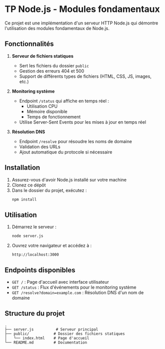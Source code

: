 # TP Node.js - Modules fondamentaux

Ce projet est une implémentation d'un serveur HTTP Node.js qui démontre l'utilisation des modules fondamentaux de Node.js.

## Fonctionnalités

1. **Serveur de fichiers statiques**
   - Sert les fichiers du dossier `public`
   - Gestion des erreurs 404 et 500
   - Support de différents types de fichiers (HTML, CSS, JS, images, etc.)

2. **Monitoring système**
   - Endpoint `/status` qui affiche en temps réel :
     - Utilisation CPU
     - Mémoire disponible
     - Temps de fonctionnement
   - Utilise Server-Sent Events pour les mises à jour en temps réel

3. **Résolution DNS**
   - Endpoint `/resolve` pour résoudre les noms de domaine
   - Validation des URLs
   - Ajout automatique du protocole si nécessaire

## Installation

1. Assurez-vous d'avoir Node.js installé sur votre machine
2. Clonez ce dépôt
3. Dans le dossier du projet, exécutez :
   ```bash
   npm install
   ```

## Utilisation

1. Démarrez le serveur :
   ```bash
   node server.js
   ```

2. Ouvrez votre navigateur et accédez à :
   ```
   http://localhost:3000
   ```

## Endpoints disponibles

- `GET /` : Page d'accueil avec interface utilisateur
- `GET /status` : Flux d'événements pour le monitoring système
- `GET /resolve?domain=example.com` : Résolution DNS d'un nom de domaine

## Structure du projet

```
.
├── server.js          # Serveur principal
├── public/           # Dossier des fichiers statiques
│   └── index.html    # Page d'accueil
└── README.md         # Documentation
``` 